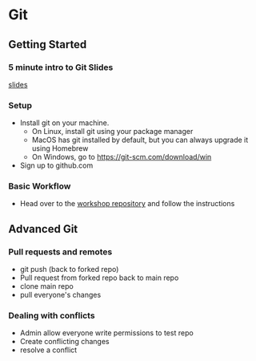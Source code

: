 # Git

## Getting Started

### 5 minute intro to Git Slides

[slides](https://github.com/abersailbot/abersailbot.github.io/raw/master/intro/Git%20Slides.pdf)

### Setup
* Install git on your machine. 
    * On Linux, install git using your package manager
    * MacOS has git installed by default, but you can always upgrade it using Homebrew
    * On Windows, go to https://git-scm.com/download/win
* Sign up to github.com

### Basic Workflow
* Head over to the [workshop repository](https://github.com/abersailbot/git-workshop) and follow the instructions

## Advanced Git

### Pull requests and remotes
* git push (back to forked repo)
* Pull request from forked repo back to main repo
* clone main repo
* pull everyone's changes

### Dealing with conflicts
* Admin allow everyone write permissions to test repo
* Create conflicting changes
* resolve a conflict

